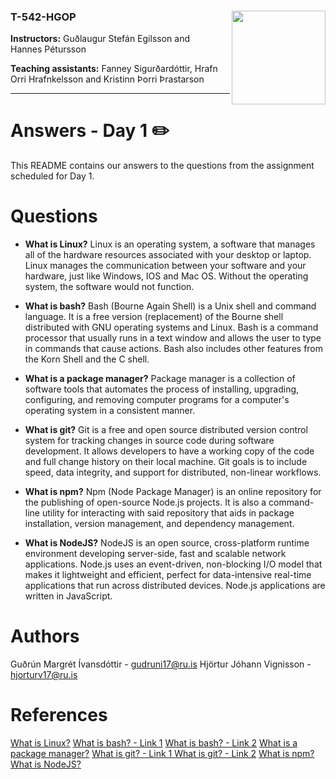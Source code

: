 ### T-542-HGOP <img align="right" width="150" height="150" src="http://iva2011.ru.is/images/default_mono.png">

**Instructors:** Guðlaugur Stefán Egilsson and  
Hannes Pétursson

**Teaching assistants:** Fanney Sigurðardóttir, Hrafn Orri Hrafnkelsson and Kristinn Þorri Þrastarson

---
# Answers - Day 1 :pencil2:

This README contains our answers to the questions from the assignment scheduled for Day 1.

# Questions 

-  **What is Linux?**
Linux is an operating system, a software that manages all of the hardware resources associated with your desktop or laptop. Linux manages the communication between your software and your hardware,  just like Windows, IOS and Mac OS. Without the operating system, the software would not function. 

-  **What is bash?**
Bash (Bourne Again Shell) is a Unix shell and command language. It is a free version (replacement) of the Bourne shell distributed with GNU operating systems and Linux. Bash is a command processor that usually runs in a text window and allows the user to type in commands that cause actions. Bash also includes other features from the Korn Shell and the C shell. 

-  **What is a package manager?**
Package manager is a collection of software tools that automates the process of installing, upgrading, configuring, and removing computer programs for a computer's operating system in a consistent manner.

-  **What is git?**
Git is a free and open source distributed version control system for tracking changes in source code during software development. It allows developers to have  a working copy of the code and full change history on their local machine. Git goals is to include speed, data integrity, and support for distributed, non-linear workflows. 

-  **What is npm?**
Npm (Node Package Manager) is an online repository for the publishing of open-source Node.js projects. It is also a command-line utility for interacting with said repository that aids in package installation, version management, and dependency management. 

-  **What is NodeJS?**
NodeJS is an open source, cross-platform runtime environment developing server-side, fast and scalable network applications. Node.js uses an event-driven, non-blocking I/O model that makes it lightweight and efficient, perfect for data-intensive real-time applications that run across distributed devices. Node.js applications are written in JavaScript.

# Authors

Guðrún Margrét Ívansdóttir - gudruni17@ru.is
Hjörtur Jóhann Vignisson - hjorturv17@ru.is

# References

[What is Linux?](https://www.linux.com/what-is-linux/)
[What is bash? - Link 1](https://searchdatacenter.techtarget.com/definition/bash-Bourne-Again-Shell)
[What is bash? - Link 2](https://en.wikipedia.org/wiki/Bash_(Unix_shell))
[What is a package manager?](https://en.wikipedia.org/wiki/Package_manager)
[What is git? - Link 1 ](https://www.atlassian.com/git/tutorials/what-is-git)
[What is git? - Link 2](https://en.wikipedia.org/wiki/Git)
[What is npm?](https://nodejs.org/en/knowledge/getting-started/npm/what-is-npm/)
[What is NodeJS?](https://www.tutorialspoint.com/nodejs/nodejs_introduction.htm)


